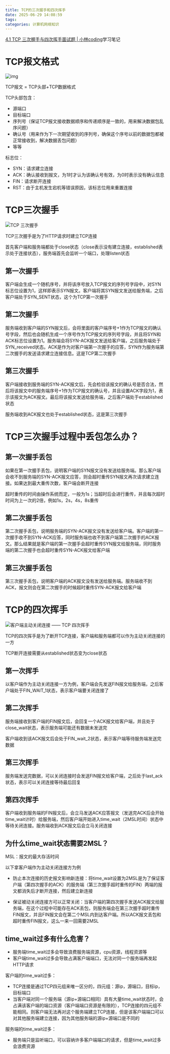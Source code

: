 ```yaml
---
title: TCP的三次握手和四次挥手
date: 2025-06-29 14:08:59
tags:
categories: 计算机网络知识
---
```


[4.1 TCP 三次握手与四次挥手面试题 | 小林coding](https://xiaolincoding.com/network/3_tcp/tcp_interview.html#tcp-三次握手过程是怎样的)学习笔记

# TCP报文格式

![img](https://img2018.cnblogs.com/blog/1290987/201906/1290987-20190615111551823-1173939851.png)

TCP报文 = TCP头部+TCP数据格式

TCP头部包含：

- 源端口
- 目标端口
- 序列号（保证TCP报文接收数据顺序和传递顺序是一致的，用来解决数据包乱序问题）
- 确认号（用来作为下一次期望收到的序列号，确保这个序号以前的数据包都被正常接收到，解决数据丢包问题）
- 等等

标志位：

- SYN：请求建立连接
- ACK：确认接收到报文，为1时才认为该确认号有效，为0时表示没有确认信息
- FIN：请求断开连接
- RST：由于主机发生宕机等错误原因，该标志位用来重置连接



# TCP三次握手

![TCP 三次握手](https://cdn.xiaolincoding.com/gh/xiaolincoder/ImageHost4/%E7%BD%91%E7%BB%9C/TCP%E4%B8%89%E6%AC%A1%E6%8F%A1%E6%89%8B.drawio.png)

TCP三次握手是为了HTTP请求时建立TCP连接

首先客户端和服务端都处于close状态（close表示没有建立连接，established表示处于连接状态），服务端首先会监听一个端口，处理listen状态

## 第一次握手

客户端会生成一个随机序号，并将该序号放入TCP报文的序列号字段中，对SYN标志位设置为1，这样即表示SYN报文。客户端将其SYN报文发送给服务端，之后客户端处于SYN_SENT状态，这个为TCP第一次握手

## 第二次握手

服务端收到客户端的SYN报文后，会将里面的客户端序号+1作为TCP报文的确认号字段，然后也会随机生成一个序号作为TCP报文的序列号字段，并且将SYN和ACK标志位设置为1。服务端会将SYN-ACK报文发送给客户端，之后服务端处于SYN_received状态。ACK是作为对客户端第一次握手的应答，SYN作为服务端第二次握手的发送请求建立连接信息。这是TCP第二次握手

## 第三次握手

客户端接收到服务端的SYN-ACK报文后，先会检验该报文的确认号是否合法，然后将该报文中的服务端序号+1作为TCP报文的确认号，并且设置ACK字段为1，表示该报文为ACK报文。最后将该报文发送给服务端，之后客户端处于established状态

服务端收到ACK报文也处于established状态，这是第三次握手



# TCP三次握手过程中丢包怎么办？

## 第一次握手丢包

如果在第一次握手丢包，说明客户端的SYN报文没有发送给服务端。那么客户端会收不到服务端的SYN-ACK报文应答，则会超时重传SYN报文再次请求建立连接。如果达到最大重传次数，客户端会断开连接

超时重传的时间由操作系统而定，一般为1s；当超时后会进行重传，并且每次超时时间为上一次的2倍，例如1s，2s，4s，8s重传

## 第二次握手丢包

第二次握手丢包，说明服务端的SYN-ACK报文没有发送给客户端。客户端的第一次握手收不到SYN-ACK应答，同时服务端也收不到客户端第二次握手的ACK报文。那么结果就是客户端的第一次握手会超时重传SYN报文给服务端，同时服务端的第二次握手也会超时重传SYN-ACK报文给客户端

## 第三次握手丢包

第三次握手丢包，说明客户端的ACK报文没有发送给服务端。服务端收不到ACK，报文则会在第二次握手的时候超时重传SYN-ACK报文给客户端



# TCP的四次挥手

![客户端主动关闭连接 —— TCP 四次挥手](https://cdn.xiaolincoding.com//mysql/other/format,png-20230309230614791.png)

TCP的四次挥手是为了断开TCP连接，客户端和服务端都可以作为主动关闭连接的一方

TCP断开连接需要从established状态变为close状态

## 第一次挥手

以客户端作为主动关闭连接一方为例，客户端会先发送FIN报文给服务端，之后客户端处于FIN_WAIT_1状态，表示客户端要关闭连接了

## 第二次挥手

服务端接收到客户端的FIN报文后，会回复一个ACK报文给客户端，并且处于close_wait状态，表示服务端可能还有数据未发送完

客户端收到该ACK报文后会处于FIN_wait_2状态，表示客户端等待服务端发送完数据

## 第三次挥手

服务端发送完数据，可以关闭连接时会发送FIN报文给客户端，之后处于last_ack状态，表示可以关闭连接等待最后回复

## 第四次挥手

客户端收到服务端的FIN报文后，会立马发送ACK应答报文（发送完ACK后会开始time_wait计时）给服务端，然后客户端开始进入time_wait（2MSL时间）状态中等待关闭连接。服务端收到ACK报文后会立马关闭连接

## 为什么time_wait状态需要2MSL？

MSL：报文的最大存活时间

以下拿客户端作为主动关闭连接方为例

- 防止本次连接的历史报文影响新连接：将time_wait设置为2MSL是为了保证客户端（第四次握手的ACK）的服务端（第三次握手超时重传的FIN）两端的报文都消失后才断开连接，然后建立新连接

- 保证被动关闭连接方可以正常关闭：当客户端的第四次握手发送ACK报文给服务端，在这个过程中可能存在ACK丢包，则服务端会在第三次握手超时重传FIN报文，并且FIN报文会在第二个MSL内到达客户端。所以ACK报文丢包和超时重传FIN报文，这么一来一回需要2MSL

## time_wait过多有什么危害？

- 服务端time_wait过多会导致浪费服务端资源，cpu资源，线程资源等
- 客户端time_wait过多会导致占满客户端端口，无法对同一个服务端再发起HTTP请求

客户端的time_wait过多：

- TCP连接是通过TCP四元组来唯一区分的，四元组：源ip，源端口，目标ip，目标端口
- 当客户端对同一个服务端（源ip+源端口相同）具有大量time_wait状态时，会占满该客户端的端口资源（客户端端口资源是有限的），TCP连接的四元组不能相同。则客户端无法再对这个服务端建立TCP连接，但是该客户端端口可以对其他服务端建立连接，因为其他服务端的源ip+源端口是不同的

服务端的time_wait过多：

- 服务端只是监听端口，可以容纳许多客户端端口的请求，但是time_wait过多会浪费资源
